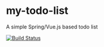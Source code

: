 # my-todo-list
A simple Spring/Vue.js based todo list

[![Build Status](https://travis-ci.com/kayroone/my-todo-list.svg?branch=master)](https://travis-ci.com/kayroone/my-todo-list)
